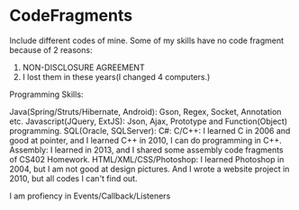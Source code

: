 # CodeFragments
Include different codes of mine.
Some of my skills have no code fragment because of 2 reasons:

1. NON-DISCLOSURE AGREEMENT
2. I lost them in these years(I changed 4 computers.)

Programming Skills:

Java(Spring/Struts/Hibernate, Android): Gson, Regex, Socket, Annotation etc.
Javascript(JQuery, ExtJS): Json, Ajax, Prototype and Function(Object) programming.
SQL(Oracle, SQLServer): 
C#: 
C/C++: I learned C in 2006 and good at pointer, and I learned C++ in 2010, I can do programming in C++.
Assembly: I learned in 2013, and I shared some assembly code fragments of CS402 Homework.
HTML/XML/CSS/Photoshop: I learned Photoshop in 2004, but I am not good at design pictures. And I wrote a website project in 2010, but all codes I can't find out. 

I am profiency in Events/Callback/Listeners 
 
